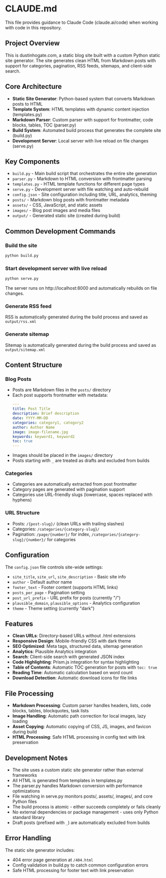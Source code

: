 # CLAUDE.md

This file provides guidance to Claude Code (claude.ai/code) when working with code in this repository.

## Project Overview

This is dustinhogate.com, a static blog site built with a custom Python static site generator. The site generates clean HTML from Markdown posts with support for categories, pagination, RSS feeds, sitemaps, and client-side search.

## Core Architecture

- **Static Site Generator**: Python-based system that converts Markdown posts to HTML
- **Template System**: HTML templates with dynamic content injection (templates.py)
- **Markdown Parser**: Custom parser with support for frontmatter, code blocks, tables, TOC (parser.py)
- **Build System**: Automated build process that generates the complete site (build.py)
- **Development Server**: Local server with live reload on file changes (serve.py)

## Key Components

- `build.py` - Main build script that orchestrates the entire site generation
- `parser.py` - Markdown to HTML conversion with frontmatter parsing
- `templates.py` - HTML template functions for different page types
- `serve.py` - Development server with file watching and auto-rebuild
- `config.json` - Site configuration including title, URL, analytics, theming
- `posts/` - Markdown blog posts with frontmatter metadata
- `assets/` - CSS, JavaScript, and static assets
- `images/` - Blog post images and media files
- `output/` - Generated static site (created during build)

## Common Development Commands

### Build the site
```bash
python build.py
```

### Start development server with live reload
```bash
python serve.py
```
The server runs on http://localhost:8000 and automatically rebuilds on file changes.

### Generate RSS feed
RSS is automatically generated during the build process and saved as `output/rss.xml`

### Generate sitemap
Sitemap is automatically generated during the build process and saved as `output/sitemap.xml`

## Content Structure

### Blog Posts
- Posts are Markdown files in the `posts/` directory
- Each post supports frontmatter with metadata:
  ```yaml
  ---
  title: Post Title
  description: Brief description
  date: YYYY-MM-DD
  categories: category1, category2
  author: Author Name
  image: image-filename.jpg
  keywords: keyword1, keyword2
  toc: true
  ---
  ```
- Images should be placed in the `images/` directory
- Posts starting with `_` are treated as drafts and excluded from builds

### Categories
- Categories are automatically extracted from post frontmatter
- Category pages are generated with pagination support
- Categories use URL-friendly slugs (lowercase, spaces replaced with hyphens)

### URL Structure
- Posts: `/{post-slug}/` (clean URLs with trailing slashes)
- Categories: `/categories/{category-slug}/`
- Pagination: `/page/{number}/` for index, `/categories/{category-slug}/{number}/` for categories

## Configuration

The `config.json` file controls site-wide settings:
- `site_title`, `site_url`, `site_description` - Basic site info
- `author` - Default author name
- `footer_text` - Footer content (supports HTML links)
- `posts_per_page` - Pagination setting
- `post_url_prefix` - URL prefix for posts (currently "/")
- `plausible_domain`, `plausible_options` - Analytics configuration
- `theme` - Theme setting (currently "dark")

## Features

- **Clean URLs**: Directory-based URLs without .html extensions
- **Responsive Design**: Mobile-friendly CSS with dark theme
- **SEO Optimized**: Meta tags, structured data, sitemap generation
- **Analytics**: Plausible Analytics integration
- **Search**: Client-side search with generated JSON index
- **Code Highlighting**: Prism.js integration for syntax highlighting
- **Table of Contents**: Automatic TOC generation for posts with `toc: true`
- **Reading Time**: Automatic calculation based on word count
- **Download Detection**: Automatic download icons for file links

## File Processing

- **Markdown Processing**: Custom parser handles headers, lists, code blocks, tables, blockquotes, task lists
- **Image Handling**: Automatic path correction for local images, lazy loading
- **Asset Copying**: Automatic copying of CSS, JS, images, and favicon during build
- **HTML Processing**: Safe HTML processing in config text with link preservation

## Development Notes

- The site uses a custom static site generator rather than external frameworks
- All HTML is generated from templates in templates.py
- The parser.py handles Markdown conversion with performance optimizations
- File watching in serve.py monitors posts/, assets/, images/, and core Python files
- The build process is atomic - either succeeds completely or fails cleanly
- No external dependencies or package management - uses only Python standard library
- Draft posts (prefixed with `_`) are automatically excluded from builds

## Error Handling

The static site generator includes:
- 404 error page generation at `/404.html`
- Config validation in build.py to catch common configuration errors
- Safe HTML processing for footer text with link preservation